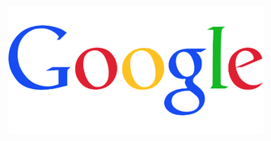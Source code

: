 ![This is surely the Winner!!!!](/images/google-102793_960_720.png "Best Storefront on the Planet")
